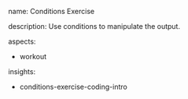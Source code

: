 name: Conditions Exercise

description: Use conditions to manipulate the output.

aspects:
  - workout

insights:
  - conditions-exercise-coding-intro